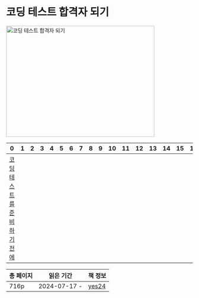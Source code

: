 # 코딩 테스트 합격자 되기

<img src="코딩-테스트-합격자-되기-자바스크립트-편.png" alt="코딩 테스트 합격자 되기" width="400" height="300"/>

| 0                     | 1 | 2 | 3 | 4 | 5 | 6 | 7 | 8 | 9 | 10 | 11 | 12 | 13 | 14 | 15 | 16 |
|-----------------------|---|---|---|---|---|---|---|---|---|----|----|----|----|----|----|----|
| [코딩 테스트를 준비하기 전에](코딩-테스트를-준비하기-전에.md) |   |   |   |   |   |   |   |   |   |    |    |    |    |    |    |    |
 
| 총 페이지 | 읽은 기간        | 책 정보                                                            |
|-------|--------------|-----------------------------------------------------------------|
| 716p  | 2024-07-17 - | [yes24](https://www.yes24.com/Product/Goods/128182419) |